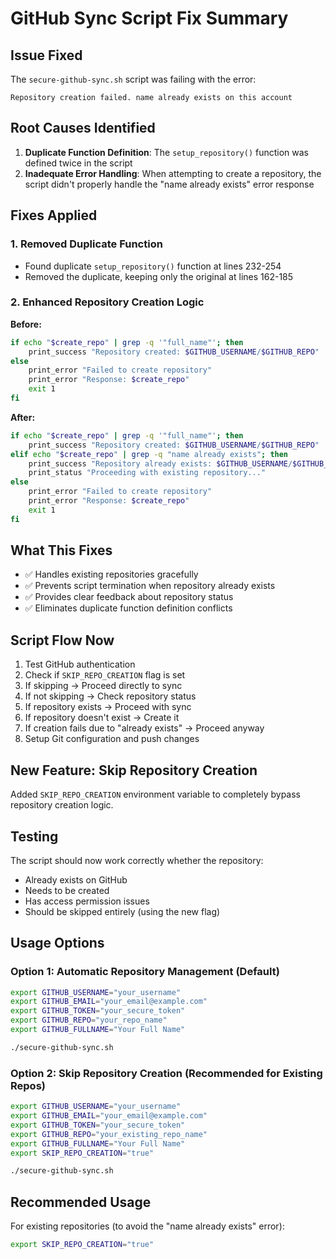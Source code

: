 # GitHub Sync Script Fix Summary

## Issue Fixed
The `secure-github-sync.sh` script was failing with the error:
```
Repository creation failed. name already exists on this account
```

## Root Causes Identified
1. **Duplicate Function Definition**: The `setup_repository()` function was defined twice in the script
2. **Inadequate Error Handling**: When attempting to create a repository, the script didn't properly handle the "name already exists" error response

## Fixes Applied

### 1. Removed Duplicate Function
- Found duplicate `setup_repository()` function at lines 232-254
- Removed the duplicate, keeping only the original at lines 162-185

### 2. Enhanced Repository Creation Logic
**Before:**
```bash
if echo "$create_repo" | grep -q '"full_name"'; then
    print_success "Repository created: $GITHUB_USERNAME/$GITHUB_REPO"
else
    print_error "Failed to create repository"
    print_error "Response: $create_repo"
    exit 1
fi
```

**After:**
```bash
if echo "$create_repo" | grep -q '"full_name"'; then
    print_success "Repository created: $GITHUB_USERNAME/$GITHUB_REPO"
elif echo "$create_repo" | grep -q "name already exists"; then
    print_success "Repository already exists: $GITHUB_USERNAME/$GITHUB_REPO"
    print_status "Proceeding with existing repository..."
else
    print_error "Failed to create repository"
    print_error "Response: $create_repo"
    exit 1
fi
```

## What This Fixes
- ✅ Handles existing repositories gracefully
- ✅ Prevents script termination when repository already exists
- ✅ Provides clear feedback about repository status
- ✅ Eliminates duplicate function definition conflicts

## Script Flow Now
1. Test GitHub authentication
2. Check if `SKIP_REPO_CREATION` flag is set
3. If skipping → Proceed directly to sync
4. If not skipping → Check repository status
5. If repository exists → Proceed with sync
6. If repository doesn't exist → Create it
7. If creation fails due to "already exists" → Proceed anyway
8. Setup Git configuration and push changes

## New Feature: Skip Repository Creation
Added `SKIP_REPO_CREATION` environment variable to completely bypass repository creation logic.

## Testing
The script should now work correctly whether the repository:
- Already exists on GitHub
- Needs to be created
- Has access permission issues
- Should be skipped entirely (using the new flag)

## Usage Options

### Option 1: Automatic Repository Management (Default)
```bash
export GITHUB_USERNAME="your_username"
export GITHUB_EMAIL="your_email@example.com"
export GITHUB_TOKEN="your_secure_token"
export GITHUB_REPO="your_repo_name"
export GITHUB_FULLNAME="Your Full Name"

./secure-github-sync.sh
```

### Option 2: Skip Repository Creation (Recommended for Existing Repos)
```bash
export GITHUB_USERNAME="your_username"
export GITHUB_EMAIL="your_email@example.com"
export GITHUB_TOKEN="your_secure_token"
export GITHUB_REPO="your_existing_repo_name"
export GITHUB_FULLNAME="Your Full Name"
export SKIP_REPO_CREATION="true"

./secure-github-sync.sh
```

## Recommended Usage
For existing repositories (to avoid the "name already exists" error):
```bash
export SKIP_REPO_CREATION="true"
```